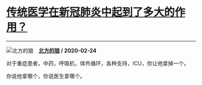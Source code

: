 # [传统医学在新冠肺炎中起到了多大的作用？](https://www.zhihu.com/answer/1035368961)

------------------------------------------------------------------

![北方的狼](https://pic1.zhimg.com/da8e974dc.jpg?source=1940ef5c "北方的狼")&emsp;**[北方的狼](https://www.zhihu.com/people/bei-kan-tai-alan) / 2020-02-24**

对于重症患者，中药，呼吸机，体外循环，各种支持，ICU，你让他拿掉一个。

你说他拿哪个，你说医生拿哪个。



